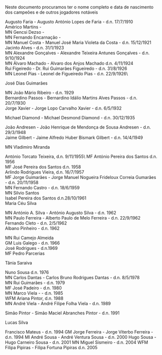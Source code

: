 Neste documento procuramos ter o nome completo e data de nascimento dos campeões e de outros jogadores notáveis


Augusto Faria - Augusto António Lopes de Faria - d.n. 17/7/1910\
Américo Martins - \
MN Gencsi Dezso - \
MN Fernando Encarnação - \
MN Manuel Costa - Manuel José Maria Violeta da Costa - d.n. 15/12/1921\
Jacinto Alves - d.n. 31/1/1923\
MN Alexandre Gonçalves - Alexandre Teixeira Antunes Gonçalves - d.n. 9/10/1924\
MN Álvaro Machado - Alvaro dos Anjos Machado d.n. 4/11/1924\
Rui Figeiredo - Dr. Rui Guimarães Figueiredo - d.n. 31/8/1926\
MN Leonel Pias - Leonel de Figueiredo Pias - d.n. 22/9/1926\

José Dias Guimarães


MN João Mário Ribeiro - d.n. 1929\
Bernardino Passos - Bernardino Idálio Martins Alves Passos - d.n. 20/7/1930\
Jorge Xavier - Jorge Lopo Carvalho Xavier - d.n. 6/5/1932

Michael Diamond - Michael Desmond Diamond - d.n. 30/12/1935


João Andresen - João Henrique de Mendonça de Sousa Andresen - d.n. 29/3/1948\
Jaime Gilbert - Jaime Alfredo Huber Bismark Gilbert - d.n. 14/4/1949

MN Vladimiro Miranda

António Torcato Teixeira, d.n. 9/11/1955\ 
MF António Pereira dos Santos d.n. 1956\
MF José Pereira dos Santos d.n. 1958\
Arlindo Rodrigues Vieira, d.n. 16/7/1957\
MF Jorge Guimarães - Jorge Manuel Nogueira Frideloux Correia Gumarães - d.n. 20/11/1958\
MN Fernando Castro - d.n. 18/6/1959\
MN Silvio Santos\
Isabel Pereira dos Santos d.n.28/10/1961\
Maria Céu Silva

MN António A. Silva - António Augusto Silva - d.n. 1962\
MN Paulo Ferreira - Alberto Paulo de Melo Ferreira - d.n. 22/9/1962\
Fernando Cleto - d.n. 2/5/1962\
Albano Pinheiro - d.n. 1962

MN Rui Camejo Almeida\
GM Luis Galego - d.n. 1966\
José Rodrigues - d.n.1969\
MF Pedro Parcerias

Tânia Saraiva

Nuno Sousa d.n. 1976\
MN Carlos Dantas - Carlos Bruno Rodrigues Dantas - d.n. 8/5/1978\
MN Rui Guimarães - d.n. 1979\
MF José Padeiro - d.n. 1980\
MN Marco Viela - - d.n. 1985\
WFM Ariana Pintor, d.n. 1988\
MN André Viela - André Filipe Folha Viela - d.n. 1989

Simão Pintor - Simão Maciel Abranches Pintor - d.n. 1991

Lucas Silva

Francisco Mateus - d.n. 1994
GM Jorge Ferreira - Jorge Viterbo Ferreira - d.n. 1994
MI André Sousa - André Ventura Sousa - d.n. 2000
Hugo Sousa - Hugo Carneiro Sousa - d.n. 2001
MN Miguel Sismeiro - d.n. 2004
WFM Filipa Pipiras - Filipa Fortuna Pipiras d.n. 2005

